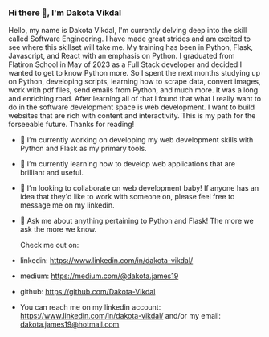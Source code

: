 ### Hi there 👋, I'm Dakota Vikdal

Hello, my name is Dakota Vikdal, I'm currently delving deep into the skill called Software Engineering. I have made great strides and am excited to see where this skillset will take me. My training has been in Python, Flask, Javascript, and React with an emphasis on Python. I graduated from Flatiron School in May of 2023 as a Full Stack developer and decided I wanted to get to know Python more. So I spent the next months studying up on Python, developing scripts, learning how to scrape data, convert images, work with pdf files, send emails from Python, and much more. It was a long and enriching road. After learning all of that I found that what I really want to do in the software development space is web development. I want to build websites that are rich with content and interactivity. This is my path for the forseeable future. Thanks for reading!  

- 🔭 I’m currently working on developing my web development skills with Python and Flask as my primary tools.
  
- 🌱 I’m currently learning how to develop web applications that are brilliant and useful.
  
- 👯 I’m looking to collaborate on web development baby! If anyone has an idea that they'd like to work with someone on, please feel free to message me on my linkedin.
  
- 💬 Ask me about anything pertaining to Python and Flask! The more we ask the more we know.
  
  Check me out on:
-   linkedin: https://www.linkedin.com/in/dakota-vikdal/
-   medium: https://medium.com/@dakota.james19
-   github: https://github.com/Dakota-Vikdal
  
- You can reach me on my linkedin account: https://www.linkedin.com/in/dakota-vikdal/ and/or my email: dakota.james19@hotmail.com
  


